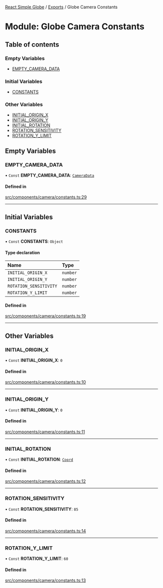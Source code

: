 [React Simple Globe](../README.md) / [Exports](../modules.md) / Globe Camera Constants

# Module: Globe Camera Constants

## Table of contents

### Empty Variables

- [EMPTY\_CAMERA\_DATA](Globe_Camera_Constants.md#empty_camera_data)

### Initial Variables

- [CONSTANTS](Globe_Camera_Constants.md#constants)

### Other Variables

- [INITIAL\_ORIGIN\_X](Globe_Camera_Constants.md#initial_origin_x)
- [INITIAL\_ORIGIN\_Y](Globe_Camera_Constants.md#initial_origin_y)
- [INITIAL\_ROTATION](Globe_Camera_Constants.md#initial_rotation)
- [ROTATION\_SENSITIVITY](Globe_Camera_Constants.md#rotation_sensitivity)
- [ROTATION\_Y\_LIMIT](Globe_Camera_Constants.md#rotation_y_limit)

## Empty Variables

### EMPTY\_CAMERA\_DATA

• `Const` **EMPTY\_CAMERA\_DATA**: [`CameraData`](../classes/Globe_Camera_Classes.CameraData.md)

#### Defined in

[src/components/camera/constants.ts:29](https://github.com/Gaushao/d3-react-globe/blob/636f719/src/components/camera/constants.ts#L29)

___

## Initial Variables

### CONSTANTS

• `Const` **CONSTANTS**: `Object`

#### Type declaration

| Name | Type |
| :------ | :------ |
| `INITIAL_ORIGIN_X` | `number` |
| `INITIAL_ORIGIN_Y` | `number` |
| `ROTATION_SENSITIVITY` | `number` |
| `ROTATION_Y_LIMIT` | `number` |

#### Defined in

[src/components/camera/constants.ts:19](https://github.com/Gaushao/d3-react-globe/blob/636f719/src/components/camera/constants.ts#L19)

___

## Other Variables

### INITIAL\_ORIGIN\_X

• `Const` **INITIAL\_ORIGIN\_X**: ``0``

#### Defined in

[src/components/camera/constants.ts:10](https://github.com/Gaushao/d3-react-globe/blob/636f719/src/components/camera/constants.ts#L10)

___

### INITIAL\_ORIGIN\_Y

• `Const` **INITIAL\_ORIGIN\_Y**: ``0``

#### Defined in

[src/components/camera/constants.ts:11](https://github.com/Gaushao/d3-react-globe/blob/636f719/src/components/camera/constants.ts#L11)

___

### INITIAL\_ROTATION

• `Const` **INITIAL\_ROTATION**: [`Coord`](../classes/Globe_Classes.Coord.md)

#### Defined in

[src/components/camera/constants.ts:12](https://github.com/Gaushao/d3-react-globe/blob/636f719/src/components/camera/constants.ts#L12)

___

### ROTATION\_SENSITIVITY

• `Const` **ROTATION\_SENSITIVITY**: ``85``

#### Defined in

[src/components/camera/constants.ts:14](https://github.com/Gaushao/d3-react-globe/blob/636f719/src/components/camera/constants.ts#L14)

___

### ROTATION\_Y\_LIMIT

• `Const` **ROTATION\_Y\_LIMIT**: ``60``

#### Defined in

[src/components/camera/constants.ts:13](https://github.com/Gaushao/d3-react-globe/blob/636f719/src/components/camera/constants.ts#L13)
